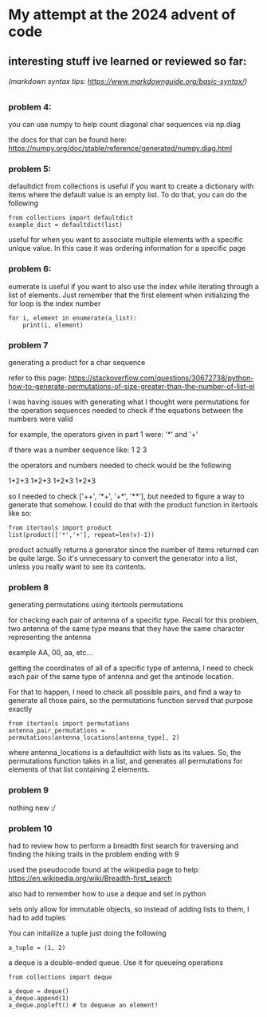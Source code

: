# My attempt at the 2024 advent of code

## interesting stuff ive learned or reviewed so far:

###### (markdown syntax tips: https://www.markdownguide.org/basic-syntax/)

### problem 4:

you can use numpy to help count diagonal char sequences via np.diag

the docs for that can be found here: https://numpy.org/doc/stable/reference/generated/numpy.diag.html

### problem 5:
defaultdict from collections is useful if you want to create a dictionary with items where the default value is an empty list. To do that, you can do the following

    from collections import defaultdict
    example_dict = defaultdict(list)

useful for when you want to associate multiple elements with a specific unique value. In this case it was ordering information for a specific page

### problem 6:
eumerate is useful if you want to also use the index while iterating through a list of elements. Just remember that the first element when initializing the for loop is the index number

    for i, element in enumerate(a_list):
        print(i, element)

### problem 7
generating a product for a char sequence

refer to this page: https://stackoverflow.com/questions/30672738/python-how-to-generate-permutations-of-size-greater-than-the-number-of-list-el

I was having issues with generating what I thought were permutations for the operation sequences needed to check if the equations between the numbers were valid

for example, the operators given in part 1 were: '*' and '+'

if there was a number sequence like: 1 2 3

the operators and numbers needed to check would be the following

1+2+3
1\*2+3
1+2\*3
1\*2\*3

so I needed to check ['++', '*+', '+\*', '\*\*'], but needed to figure a way to generate that somehow. I could do that with the product function in itertools like so:

    from itertools import product
    list(product(['*','+'], repeat=len(v)-1))

product actually returns a generator since the number of items returned can be quite large. So it's unnecessary to convert the generator into a list, unless you really want to see its contents.

### problem 8
generating permutations using itertools permutations

for checking each pair of antenna of a specific type. Recall for this problem, two antenna of the same type means that they have the same character representing the antenna

example AA, 00, aa, etc...

getting the coordinates of all of a specific type of antenna, I need to check each pair of the same type of antenna and get the antinode location.

For that to happen, I need to check all possible pairs, and find a way to generate all those pairs, so the permutations function served that purpose exactly

    from itertools import permutations
    antenna_pair_permutations = permutations(antenna_locations[antenna_type], 2)

where antenna_locations is a defaultdict with lists as its values. So, the permutations function takes in a list, and generates all permutations for elements of that list containing 2 elements.

### problem 9
nothing new :/

### problem 10

had to review how to perform a breadth first search for traversing and finding the hiking trails in the problem ending with 9

used the pseudocode found at the wikipedia page to help: https://en.wikipedia.org/wiki/Breadth-first_search

also had to remember how to use a deque and set in python

sets only allow for immutable objects, so instead of adding lists to them, I had to add tuples

You can initailize a tuple just doing the following

    a_tuple = (1, 2)

a deque is a double-ended queue. Use it for queueing operations

    from collections import deque

    a_deque = deque()
    a_deque.append(1)
    a_deque.popleft() # to dequeue an element!



